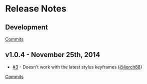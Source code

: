 # Release Notes

## Development

[Commits](https://github.com/kpdecker/stylus-images/compare/v1.0.4...master)

## v1.0.4 - November 25th, 2014
- [#3](https://github.com/kpdecker/stylus-images/issues/3) - Doesn't work with the latest stylus keyframes ([@liorch88](https://api.github.com/users/liorch88))

[Commits](https://github.com/kpdecker/stylus-images/compare/c1e8655...v1.0.4)
